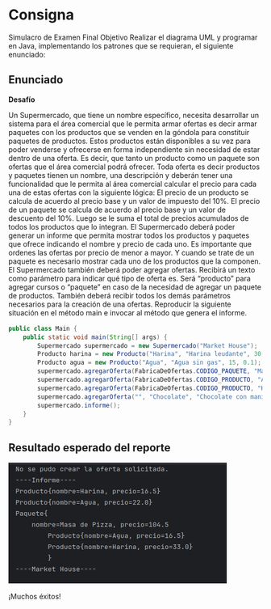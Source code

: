 # Consigna


Simulacro de Examen Final Objetivo
Realizar el diagrama UML y programar en Java, implementando los patrones que se requieran, el siguiente enunciado:

## Enunciado

**Desafío**

Un Supermercado, que tiene un nombre específico, necesita desarrollar un sistema para el área comercial que le permita armar ofertas es decir armar paquetes con 
los productos que se venden en la góndola para constituir paquetes de productos. 
Estos productos están disponibles a su vez para poder venderse y ofrecerse en forma independiente sin necesidad de estar dentro de una oferta. 
Es decir, que tanto un producto como un paquete son ofertas que el área comercial podrá ofrecer.
Toda oferta es decir productos y paquetes tienen un nombre, una descripción y deberán tener una funcionalidad que le permita al área comercial calcular
el precio para cada una de estas ofertas con la siguiente lógica:
El precio de un producto se calcula de acuerdo al precio base y un valor de impuesto del 10%.
El precio de un paquete se calcula de acuerdo al precio base y un valor de descuento del 10%. Luego se le suma el total de precios acumulados de todos los productos que lo integran.
El Supermercado deberá poder generar un informe que permita mostrar todos los productos y paquetes que ofrece indicando el nombre y precio de cada uno. Es importante 
que ordenes las ofertas por precio de menor a mayor. Y cuando se trate de un paquete es necesario mostrar cada uno de los productos que la componen.
El Supermercado también deberá poder agregar ofertas. Recibirá un texto como parámetro para indicar qué tipo de oferta es. Será “producto” para agregar cursos o “paquete”
en caso de la necesidad de agregar un paquete de productos. También deberá recibir todos los demás parámetros necesarios para la creación de una ofertas.
Reproducir la siguiente situación en el método main e invocar al método que genera el informe.

```java
public class Main {
    public static void main(String[] args) {
        Supermercado supermercado = new Supermercado("Market House");
        Producto harina = new Producto("Harina", "Harina leudante", 30, 0.1);
        Producto agua = new Producto("Agua", "Agua sin gas", 15, 0.1);
        supermercado.agregarOferta(FabricaDeOfertas.CODIGO_PAQUETE, "Masa de Pizza", "Ingredientes de pizza", 50, List.of(agua, harina));
        supermercado.agregarOferta(FabricaDeOfertas.CODIGO_PRODUCTO, "Agua", "Agua con gas", 20, List.of());
        supermercado.agregarOferta(FabricaDeOfertas.CODIGO_PRODUCTO, "Harina", "Harina común", 15, List.of());
        supermercado.agregarOferta("", "Chocolate", "Chocolate con maní", 20, List.of());
        supermercado.informe();
    }
}

```

## Resultado esperado del reporte

![result.jpeg](result.jpeg)

¡Muchos éxitos!